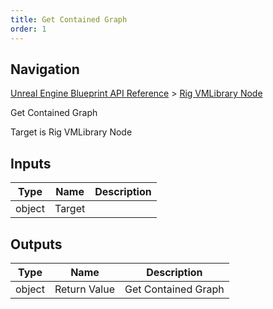 ```yaml
---
title: Get Contained Graph
order: 1
---
```

## Navigation

[Unreal Engine Blueprint API Reference](https://dev.epicgames.com/documentation/en-us/unreal-engine/BlueprintAPI) > [Rig VMLibrary Node](https://dev.epicgames.com/documentation/en-us/unreal-engine/BlueprintAPI/RigVMLibraryNode)

Get Contained Graph

Target is Rig VMLibrary Node

## Inputs

| Type | Name | Description |
| --- | --- | --- |
| object | Target |  |

## Outputs

| Type | Name | Description |
| --- | --- | --- |
| object | Return Value | Get Contained Graph |
